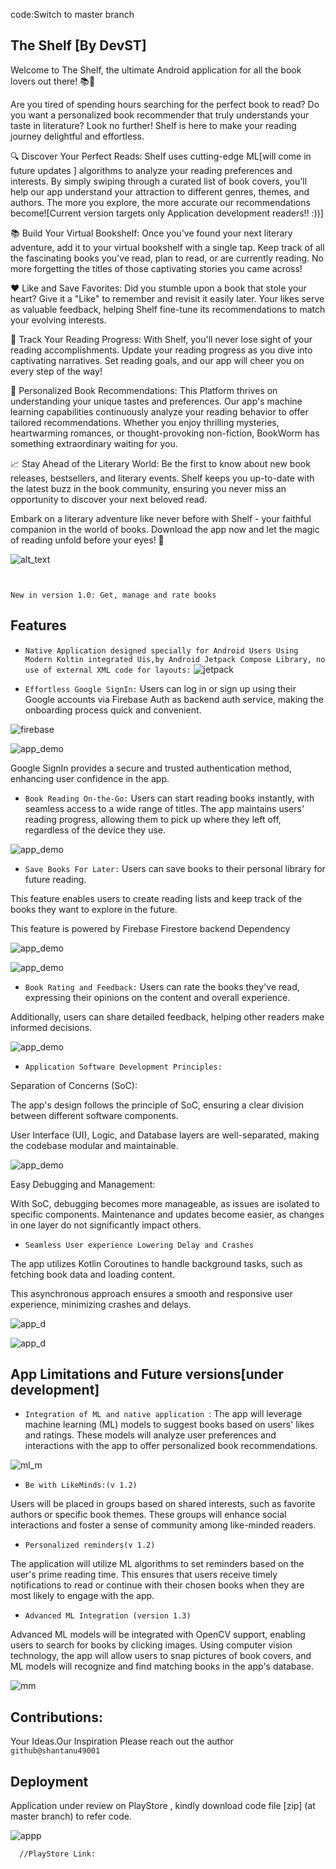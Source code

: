code:Switch to master branch
## The Shelf [By DevST]
Welcome to The Shelf, the ultimate Android application for all the book lovers out there! 📚🐛

Are you tired of spending hours searching for the perfect book to read? Do you want a personalized book recommender that truly understands your taste in literature? Look no further! Shelf is here to make your reading journey delightful and effortless.

🔍 Discover Your Perfect Reads:
Shelf uses cutting-edge ML[will come in future updates ] algorithms to analyze your reading preferences and interests. By simply swiping through a curated list of book covers, you'll help our app understand your attraction to different genres, themes, and authors. The more you explore, the more accurate our recommendations become![Current version targets only Application development readers!! :))]

📚 Build Your Virtual Bookshelf:
Once you've found your next literary adventure, add it to your virtual bookshelf with a single tap. Keep track of all the fascinating books you've read, plan to read, or are currently reading. No more forgetting the titles of those captivating stories you came across!

❤️ Like and Save Favorites:
Did you stumble upon a book that stole your heart? Give it a "Like" to remember and revisit it easily later. Your likes serve as valuable feedback, helping Shelf fine-tune its recommendations to match your evolving interests.

📖 Track Your Reading Progress:
With Shelf, you'll never lose sight of your reading accomplishments. Update your reading progress as you dive into captivating narratives. Set reading goals, and our app will cheer you on every step of the way!

🌟 Personalized Book Recommendations:
This Platform thrives on understanding your unique tastes and preferences. Our app's machine learning capabilities continuously analyze your reading behavior to offer tailored recommendations. Whether you enjoy thrilling mysteries, heartwarming romances, or thought-provoking non-fiction, BookWorm has something extraordinary waiting for you.

📈 Stay Ahead of the Literary World:
Be the first to know about new book releases, bestsellers, and literary events. Shelf keeps you up-to-date with the latest buzz in the book community, ensuring you never miss an opportunity to discover your next beloved read.

Embark on a literary adventure like never before with Shelf - your faithful companion in the world of books. Download the app now and let the magic of reading unfold before your eyes! 🌌



![alt_text](https://raw.githubusercontent.com/shantanu49001/The-Shelf/main/My%20project.png)
 
 ` `


 `New in version 1.0: Get, manage and rate books `


## Features

- `Native Application designed specially for Android Users Using Modern Koltin integrated Uis,by Android Jetpack Compose Library, no use of external XML code for layouts:`
![jetpack](https://blogger.googleusercontent.com/img/b/R29vZ2xl/AVvXsEiQyCrAWdIb8-moiYuP7EdpznRLOLaKoZWJ04MLzMi1wkJrMfLKQshwXhB_ODNz3T6_aoOwQ0YccVpSbLO2K9qkpx-HTklvNm3ZR_spOINLr861_PgDXDnh6LgpptIyzR5Nv-UjlQ-5FyeLpHwOCb4NjZ8darLIomTVjHM2VvDv7YZdzO-FS6zMKEhlCQ/w1200-h630-p-k-no-nu/Android-JetpackCompose1.2-Social.png)

- `Effortless Google SignIn:`
 Users can log in or sign up using their Google accounts via Firebase Auth as backend auth service, making the onboarding process quick and convenient.

 ![firebase](https://devopedia.org/images/article/133/2028.1541050800.png)

 ![app_demo](https://raw.githubusercontent.com/shantanu49001/The-Shelf/main/WhatsApp%20Image%202023-07-24%20at%207.56.04%20PM.jpeg)

Google SignIn provides a secure and trusted authentication method, enhancing user confidence in the app.

- `Book Reading On-the-Go:`
Users can start reading books instantly, with seamless access to a wide range of titles.
The app maintains users' reading progress, allowing them to pick up where they left off, regardless of the device they use.

![app_demo](https://raw.githubusercontent.com/shantanu49001/The-Shelf/main/WhatsApp%20Image%202023-07-24%20at%207.53.37%20PM.jpeg)


- `Save Books For Later:`
Users can save books to their personal library for future reading.

This feature enables users to create reading lists and keep track of the books they want to explore in the future.

This feature is powered by Firebase Firestore backend Dependency

![app_demo](https://i.ytimg.com/vi/LzEbpALmRlc/maxresdefault.jpg)

![app_demo](https://raw.githubusercontent.com/shantanu49001/The-Shelf/main/WhatsApp%20Image%202023-07-24%20at%207.53.37%20PM%20(1).jpeg)


- `Book Rating and Feedback:`
Users can rate the books they've read, expressing their opinions on the content and overall experience.

Additionally, users can share detailed feedback, helping other readers make informed decisions.

![app_demo](https://raw.githubusercontent.com/shantanu49001/The-Shelf/main/WhatsApp%20Image%202023-07-24%20at%207.53.36%20PM.jpeg)



- `Application Software Development Principles:`

Separation of Concerns (SoC):

The app's design follows the principle of SoC, ensuring a clear division between different software components.

User Interface (UI), Logic, and Database layers are well-separated, making the codebase modular and maintainable.

![app_demo](https://image.slidesharecdn.com/dhtmlprototyping-091003225803-phpapp01/95/slide-51-1024.jpg)

Easy Debugging and Management:

With SoC, debugging becomes more manageable, as issues are isolated to specific components.
Maintenance and updates become easier, as changes in one layer do not significantly impact others.

- `Seamless User experience Lowering Delay and Crashes`

The app utilizes Kotlin Coroutines to handle background tasks, such as fetching book data and loading content.

This asynchronous approach ensures a smooth and responsive user experience, minimizing crashes and delays.

![app_d](https://www.techyourchance.com/wp-content/uploads/2020/11/coroutines-cheat-sheet.jpg)


![app_d](https://ricardocosteira.com/assets/images/going-with-the-flow-rxjava-to-coroutines-part-1.jpg)












## App Limitations and Future versions[under development]

- `Integration of ML and native application `:
The app will leverage machine learning (ML) models to suggest books based on users' likes and ratings. These models will analyze user preferences and interactions with the app to offer personalized book recommendations.

![ml_m](https://www.springml.com/wp-content/uploads/2019/12/Operationalizing-ML-models-with-MLOps-Icon.png)

- `Be with LikeMinds:(v 1.2)`

Users will be placed in groups based on shared interests, such as favorite authors or specific book themes. These groups will enhance social interactions and foster a sense of community among like-minded readers.


- `Personalized reminders(v 1.2)`

 The application will utilize ML algorithms to set reminders based on the user's prime reading time. This ensures that users receive timely notifications to read or continue with their chosen books when they are most likely to engage with the app.

 - `Advanced ML Integration (version 1.3)`

 Advanced ML models will be integrated with OpenCV support, enabling users to search for books by clicking images. Using computer vision technology, the app will allow users to snap pictures of book covers, and ML models will recognize and find matching books in the app's database.

![mm](https://pyimagesearch.com/wp-content/uploads/2018/09/opencv_ocr_result01.jpg)







## Contributions:

Your Ideas.Our Inspiration
Please reach out the author `github@shantanu49001`



## Deployment

Application under review on PlayStore , kindly download code file [zip] (at master branch) to refer code.

![appp](https://www.blog-nouvelles-technologies.fr/wp-content/uploads/2020/05/google-play-store-feature-image.jpg)


```bash
  //PlayStore Link:
```

